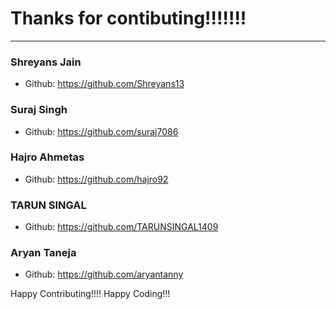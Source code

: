 # Thanks for contibuting!!!!!!!


***

### Shreyans Jain
- Github: https://github.com/Shreyans13

### Suraj Singh
- Github: https://github.com/suraj7086

### Hajro Ahmetas
- Github: https://github.com/hajro92

### TARUN SINGAL
- Github: https://github.com/TARUNSINGAL1409

### Aryan Taneja
- Github: https://github.com/aryantanny





Happy Contributing!!!!
Happy Coding!!!
